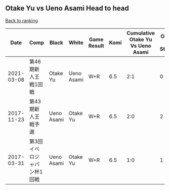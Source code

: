 ## Otake Yu vs Ueno Asami Head to head

[Back to ranking](../../index.md)




| **Date** | **Comp** | **Black** | **White** | **Game Result** | **Komi** | **Cumulative Otake Yu Vs Ueno Asami** | **Otake Yu Streak** | **Ueno Asami Streak** | 
| --- | --- | --- | --- | --- | --- | --- | --- | --- |
| 2021-03-08 | 第46期新人王戦1回戦 | Otake Yu | Ueno Asami | W+R | 6.5 | 2:1 | 0 | 1 | 
| 2017-11-23 | 第43期新人王戦予選 | Ueno Asami | Otake Yu | W+R | 6.5 | 2:0 | 2 | 0 | 
| 2017-03-31 | 第3回イベロジャパン杯1回戦 | Ueno Asami | Otake Yu | W+R | 6.5 | 1:0 | 1 | 0 |




